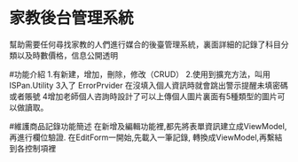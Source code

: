 # 家教後台管理系統
幫助需要任何尋找家教的人們進行媒合的後臺管理系統，裏面詳細的記錄了科目分類以及時數價格，信息公開透明

#功能介紹
1.有新建，增加，刪除，修改（CRUD）
2.使用到擴充方法，叫用 ISPan.Utility
3入了 ErrorPrvider 在沒填入個人資訊時就會跳出警示提醒未填密碼或者賬號
4增加老師個人咨詢時設計了可以上傳個人圖片裏面有5種類型的圖片可以做讀取。

#維護商品記錄功能簡述
在新增及編輯功能裡,都先將表單資訊建立成ViewModel,再進行欄位驗證.
在EditForm一開始,先載入一筆記錄, 轉換成ViewModel,再繫結到各控制項裡

